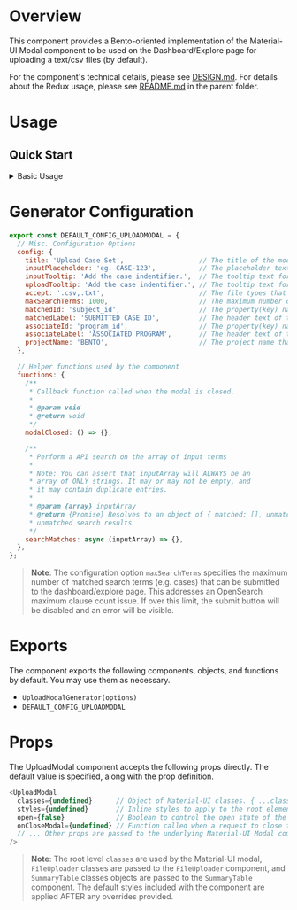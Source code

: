 # Overview

This component provides a Bento-oriented implementation of the Material-UI Modal component to be used on the Dashboard/Explore page for uploading a text/csv files (by default).

For the component's technical details, please see [DESIGN.md](./DESIGN.md). For details about the Redux usage, please see [README.md](../../README.md) in the parent folder.

# Usage

## Quick Start

<details>
  <summary>Basic Usage</summary>

  ```javascript
  // Import the component
  import { UploadModalGenerator } from '@bento-core/local-find';

  // Generate the component with the default options
  const { UploadModal } = UploadModalGenerator();

  // Use the component
  const modal = (
    <UploadModal
      classes={classes}
      open={true}
    />
  );
  ```

  > **Warning**: If the parent component is rerendered, the modal will be regenerated every time. It's best to keep
  > the generator function call outside of the parent component.
</details>

# Generator Configuration

```JAVASCRIPT
export const DEFAULT_CONFIG_UPLOADMODAL = {
  // Misc. Configuration Options
  config: {
    title: 'Upload Case Set',                   // The title of the modal
    inputPlaceholder: 'eg. CASE-123',           // The placeholder text for the textarea input
    inputTooltip: 'Add the case indentifier.',  // The tooltip text for the textarea input section. Empty = no tooltip
    uploadTooltip: 'Add the case indentifier.', // The tooltip text for the upload button section. Empty = no tooltip
    accept: '.csv,.txt',                        // The file types that can be uploaded (must be text/* files only)
    maxSearchTerms: 1000,                       // The maximum number of search terms that can be searched for. See note below.
    matchedId: 'subject_id',                    // The property(key) name for the first column in the backend response object 
    matchedLabel: 'SUBMITTED CASE ID',          // The header text of the first column of the matched summary table in the Upload Modal
    associateId: 'program_id',                  // The property(key) name for the second column in the backend response object 
    associateLabel: 'ASSOCIATED PROGRAM',       // The header text of the second column of the matched summary table in the Upload Modal
    projectName: 'BENTO',                       // The project name that appears in the text that appears when matching id is found 
  },

  // Helper functions used by the component
  functions: {
    /**
     * Callback function called when the modal is closed.
     *
     * @param void
     * @return void
     */
    modalClosed: () => {},

    /**
     * Perform a API search on the array of input terms
     *
     * Note: You can assert that inputArray will ALWAYS be an
     * array of ONLY strings. It may or may not be empty, and
     * it may contain duplicate entries.
     *
     * @param {array} inputArray
     * @return {Promise} Resolves to an object of { matched: [], unmatched: [] } matched and
     * unmatched search results
     */
    searchMatches: async (inputArray) => {},
  },
};
```

> **Note**: The configuration option `maxSearchTerms` specifies the maximum number of matched search terms (e.g. cases)
> that can be submitted to the dashboard/explore page. This addresses an OpenSearch maximum clause count issue. If over this limit, the submit button will be disabled and an error will be visible.

# Exports

The component exports the following components, objects, and functions by default. You may use them as necessary.

- `UploadModalGenerator(options)`
- `DEFAULT_CONFIG_UPLOADMODAL`

# Props

The UploadModal component accepts the following props directly. The default value is specified, along with the prop definition.

```javascript
<UploadModal
  classes={undefined}      // Object of Material-UI classes. { ...classes, FileUploader: {}, SummaryTable: {} }
  styles={undefined}       // Inline styles to apply to the root element
  open={false}             // Boolean to control the open state of the modal
  onCloseModal={undefined} // Function called when a request to close the modal is made. Used to update the open state.
  // ... Other props are passed to the underlying Material-UI Modal component
/>
```

> **Note**: The root level `classes` are used by the Material-UI modal, `FileUploader` classes are passed to the `FileUploader` component, and `SummaryTable` classes objects are passed to the `SummaryTable` component.
> The default styles included with the component are applied AFTER any overrides provided.
